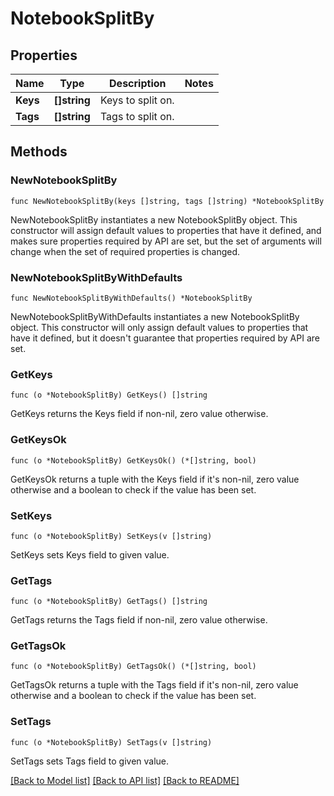 # NotebookSplitBy

## Properties

| Name     | Type         | Description       | Notes |
| -------- | ------------ | ----------------- | ----- |
| **Keys** | **[]string** | Keys to split on. |
| **Tags** | **[]string** | Tags to split on. |

## Methods

### NewNotebookSplitBy

`func NewNotebookSplitBy(keys []string, tags []string) *NotebookSplitBy`

NewNotebookSplitBy instantiates a new NotebookSplitBy object.
This constructor will assign default values to properties that have it defined,
and makes sure properties required by API are set, but the set of arguments
will change when the set of required properties is changed.

### NewNotebookSplitByWithDefaults

`func NewNotebookSplitByWithDefaults() *NotebookSplitBy`

NewNotebookSplitByWithDefaults instantiates a new NotebookSplitBy object.
This constructor will only assign default values to properties that have it defined,
but it doesn't guarantee that properties required by API are set.

### GetKeys

`func (o *NotebookSplitBy) GetKeys() []string`

GetKeys returns the Keys field if non-nil, zero value otherwise.

### GetKeysOk

`func (o *NotebookSplitBy) GetKeysOk() (*[]string, bool)`

GetKeysOk returns a tuple with the Keys field if it's non-nil, zero value otherwise
and a boolean to check if the value has been set.

### SetKeys

`func (o *NotebookSplitBy) SetKeys(v []string)`

SetKeys sets Keys field to given value.

### GetTags

`func (o *NotebookSplitBy) GetTags() []string`

GetTags returns the Tags field if non-nil, zero value otherwise.

### GetTagsOk

`func (o *NotebookSplitBy) GetTagsOk() (*[]string, bool)`

GetTagsOk returns a tuple with the Tags field if it's non-nil, zero value otherwise
and a boolean to check if the value has been set.

### SetTags

`func (o *NotebookSplitBy) SetTags(v []string)`

SetTags sets Tags field to given value.

[[Back to Model list]](../README.md#documentation-for-models) [[Back to API list]](../README.md#documentation-for-api-endpoints) [[Back to README]](../README.md)
